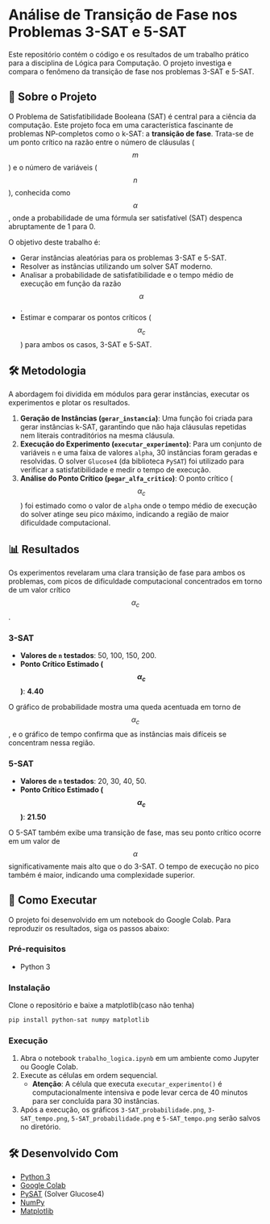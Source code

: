 # Análise de Transição de Fase nos Problemas 3-SAT e 5-SAT

Este repositório contém o código e os resultados de um trabalho prático para a disciplina de Lógica para Computação. O projeto investiga e compara o fenômeno da transição de fase nos problemas 3-SAT e 5-SAT.

## 📜 Sobre o Projeto

O Problema de Satisfatibilidade Booleana (SAT) é central para a ciência da computação. Este projeto foca em uma característica fascinante de problemas NP-completos como o k-SAT: a **transição de fase**.  Trata-se de um ponto crítico na razão entre o número de cláusulas ($$m$$) e o número de variáveis ($$n$$), conhecida como $$\alpha$$, onde a probabilidade de uma fórmula ser satisfatível (SAT) despenca abruptamente de 1 para 0.

O objetivo deste trabalho é:

  * Gerar instâncias aleatórias para os problemas 3-SAT e 5-SAT.
  * Resolver as instâncias utilizando um solver SAT moderno.
  * Analisar a probabilidade de satisfatibilidade e o tempo médio de execução em função da razão $$\alpha$$.
  * Estimar e comparar os pontos críticos ($$\alpha_c$$) para ambos os casos, 3-SAT e 5-SAT. 

## 🛠️ Metodologia

A abordagem foi dividida em módulos para gerar instâncias, executar os experimentos e plotar os resultados. 

1.  **Geração de Instâncias (`gerar_instancia`)**: Uma função foi criada para gerar instâncias k-SAT, garantindo que não haja cláusulas repetidas nem literais contraditórios na mesma cláusula. 
2. **Execução do Experimento (`executar_experimento`)**: Para um conjunto de variáveis `n` e uma faixa de valores `alpha`, 30 instâncias foram geradas e resolvidas. O solver `Glucose4` (da biblioteca `PySAT`) foi utilizado para verificar a satisfatibilidade e medir o tempo de execução. 
3.  **Análise do Ponto Crítico (`pegar_alfa_critico`)**: O ponto crítico ($$\alpha_c$$) foi estimado como o valor de `alpha` onde o tempo médio de execução do solver atinge seu pico máximo, indicando a região de maior dificuldade computacional. 

## 📊 Resultados

Os experimentos revelaram uma clara transição de fase para ambos os problemas, com picos de dificuldade computacional concentrados em torno de um valor crítico $$\alpha_c$$.

### 3-SAT

  * **Valores de `n` testados**: 50, 100, 150, 200. 
  * **Ponto Crítico Estimado ($$\alpha_c$$)**: **4.40** 

O gráfico de probabilidade mostra uma queda acentuada em torno de $$\alpha_c$$, e o gráfico de tempo confirma que as instâncias mais difíceis se concentram nessa região.


### 5-SAT

  * **Valores de `n` testados**: 20, 30, 40, 50. 
  * **Ponto Crítico Estimado ($$\alpha_c$$)**: **21.50** 

O 5-SAT também exibe uma transição de fase, mas seu ponto crítico ocorre em um valor de $$\alpha$$ significativamente mais alto que o do 3-SAT. O tempo de execução no pico também é maior, indicando uma complexidade superior. 



## 🚀 Como Executar

O projeto foi desenvolvido em um notebook do Google Colab. Para reproduzir os resultados, siga os passos abaixo:

### Pré-requisitos

  * Python 3 

### Instalação

Clone o repositório e baixe a matplotlib(caso não tenha)

```bash
pip install python-sat numpy matplotlib
```

### Execução

1.  Abra o notebook `trabalho_logica.ipynb` em um ambiente como Jupyter ou Google Colab.
2.  Execute as células em ordem sequencial.
      * **Atenção**: A célula que executa `executar_experimento()` é computacionalmente intensiva e pode levar cerca de 40 minutos para ser concluída para 30 instâncias. 
3.  Após a execução, os gráficos `3-SAT_probabilidade.png`, `3-SAT_tempo.png`, `5-SAT_probabilidade.png` e `5-SAT_tempo.png` serão salvos no diretório.

## 🛠️ Desenvolvido Com

  * [Python 3](https://www.python.org/)
  * [Google Colab](https://colab.research.google.com/) 
  * [PySAT](https://pysathq.github.io/) (Solver Glucose4) 
  * [NumPy](https://numpy.org/) 
  * [Matplotlib](https://matplotlib.org/) 


